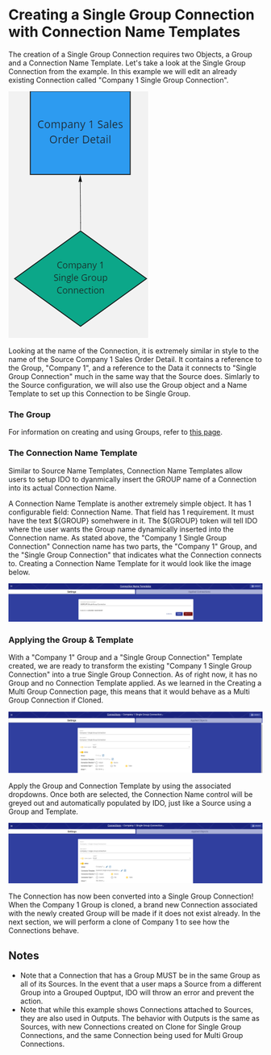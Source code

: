 # Creating a Single Group Connection with Connection Name Templates

The creation of a Single Group Connection requires two Objects, a Group and a Connection Name Template. Let's take a look at the Single Group Connection from the example. In this example we will edit an already existing Connection called "Company 1 Single Group Connection".

![The Sinlge Group Connection Example](<../../../.gitbook/assets/image (377).png>)

Looking at the name of the Connection, it is extremely similar in style to the name of the Source Company 1 Sales Order Detail. It contains a reference to the Group, "Company 1", and a reference to the Data it connects to "Single Group Connection" much in the same way that the Source does. Simlarly to the Source configuration, we will also use the Group object and a Name Template to set up this Connection to be Single Group.

### The Group

For information on creating and using Groups, refer to [this page](../very-basic-cloning-example/groups.md).

### The Connection Name Template

Similar to Source Name Templates, Connection Name Templates allow users to setup IDO to dyanmically insert the GROUP name of a Connection into its actual Connection Name.

A Connection Name Template is another extremely simple object. It has 1 configurable field: Connection Name. That field has 1 requirement. It must have the text ${GROUP} somehwere in it. The ${GROUP} token will tell IDO where the user wants the Group name dynamically inserted into the Connection name. As stated above, the "Company 1 Single Group Connection" Connection name has two parts, the "Company 1" Group, and the "Single Group Connection" that indicates what the Connection connects to. Creating a Connection Name Template for it would look like the image below.

![The Single Group Connection Template](<../../../.gitbook/assets/image (419).png>)

### Applying the Group & Template

With a "Company 1" Group and a "Single Group Connection" Template created, we are ready to transform the existing "Company 1 Single Group Connection" into a true Single Group Connection. As of right now, it has no Group and no Connection Template applied. As we learned in the Creating a Multi Group Connection page, this means that it would behave as a Multi Group Connection if Cloned.

![The Singe Group Connection before applying the Group and Template](<../../../.gitbook/assets/image (404).png>)

Apply the Group and Connection Template by using the associated dropdowns. Once both are selected, the Connection Name control will be greyed out and automatically populated by IDO, just like a Source using a Group and Template.&#x20;

![The Group and Template have been applied](<../../../.gitbook/assets/image (398).png>)

The Connection has now been converted into a Single Group Connection! When the Company 1 Group is cloned, a brand new Connection associated with the newly created Group will be made if it does not exist already. In the next section, we will perform a clone of Company 1 to see how the Connections behave.

## Notes

* Note that a Connection that has a Group MUST be in the same Group as all of its Sources. In the event that a user maps a Source from a different Group into a Grouped Ouptput, IDO will throw an error and prevent the action.
* Note that while this example shows Connections attached to Sources, they are also used in Outputs. The behavior with Outputs is the same as Sources, with new Connections created on Clone for Single Group Connections, and the same Connection being used for Multi Group Connections.

